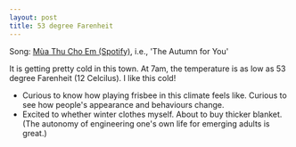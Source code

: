 ```yaml
---
layout: post
title: 53 degree Farenheit
---
```


Song: [Mùa Thu Cho Em (Spotify)](https://open.spotify.com/track/0KDds7fY55mWgf7tg4bIGF?si=f969c23a26014b98), i.e., 'The Autumn for You'

It is getting pretty cold in this town. At 7am, the temperature is as low as 53 degree Farenheit (12 Celcilus). I like this cold! 
- Curious to know how playing frisbee in this climate feels like. Curious to see how people's appearance and behaviours change.
- Excited to whether winter clothes myself. About to buy thicker blanket. (The autonomy of engineering one's own life for emerging adults is great.)

<!-- Flashback: Autumn was the month when I started to have a lot more feelings to NT. -->

